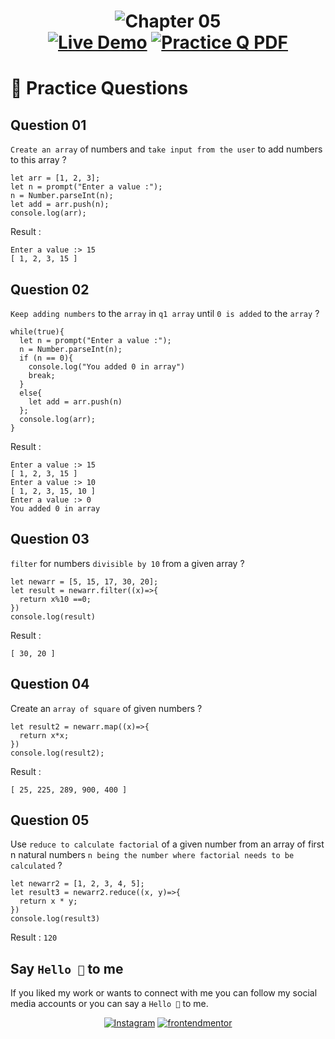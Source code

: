 <h1 align="center"><img src="https://firebasestorage.googleapis.com/v0/b/github-images-51d28.appspot.com/o/Chapter_05Arrays.png?alt=media&token=28f51837-a9b9-4b5e-b19d-d306437e2468" alt="Chapter 05"</h1>

<div align="center">
 <span>
  <a href="https://www.frontendmentor.io/challenges"><img src="https://img.shields.io/badge/Projects-Demo-blue?style=for-the-badge&logo=&logoColor=white" alt="Live Demo"></a>
 </span>
 <span>
  <a href="https://cwh-full-next-space.fra1.digitaloceanspaces.com/downloads/videos/ultimate-js-tutorial-hindi-1/JS%20All%20in%20One%20Notes.pdf"><img src="https://img.shields.io/badge/Practice Q- PDF-red?style=for-the-badge&logo=&logoColor=white" alt="Practice Q PDF"></a>
 </span>
 </div>

# 🎉 Practice Questions

## Question 01
`Create an array` of numbers and `take input from the user` to add numbers to this array ?
```
let arr = [1, 2, 3];
let n = prompt("Enter a value :");
n = Number.parseInt(n);
let add = arr.push(n);
console.log(arr);
```
Result :
```
Enter a value :> 15
[ 1, 2, 3, 15 ]
```

## Question 02
`Keep adding numbers` to the `array` in `q1 array` until `0 is added` to the `array` ?
```
while(true){
  let n = prompt("Enter a value :");
  n = Number.parseInt(n);
  if (n == 0){
    console.log("You added 0 in array")
    break;
  }
  else{
    let add = arr.push(n)
  };
  console.log(arr);
}
```
Result :
```
Enter a value :> 15
[ 1, 2, 3, 15 ]
Enter a value :> 10
[ 1, 2, 3, 15, 10 ]
Enter a value :> 0
You added 0 in array
```

## Question 03
`filter` for numbers `divisible by 10` from a given array ?
```
let newarr = [5, 15, 17, 30, 20];
let result = newarr.filter((x)=>{
  return x%10 ==0;
})
console.log(result)
```
Result :
```
[ 30, 20 ]
```

## Question 04
Create an `array of square` of given numbers ?
```
let result2 = newarr.map((x)=>{
  return x*x;
})
console.log(result2);
```
Result :
```
[ 25, 225, 289, 900, 400 ]
```

## Question 05
Use `reduce to calculate factorial` of a given number from an array of first n natural numbers `n being the number where factorial needs to be calculated` ?
```
let newarr2 = [1, 2, 3, 4, 5];
let result3 = newarr2.reduce((x, y)=>{
  return x * y;
})
console.log(result3)
```
Result : ` 120 `

## Say `Hello 👏` to me

If you liked my work or wants to connect with me you can follow my social media accounts or you can say a `Hello 👏` to me.

<div align="center">
<span>
<a href="https://www.instagram.com/sandip_sharma_24/?igshid=NTc4MTIwNjQ2YQ%3D%3D"><img src="https://img.shields.io/badge/Profile-Instagram-red?style=for-the-badge&logo=&logoColor=white" alt="Instagram"></a>
 </span>
 <span>
  <a href="https://www.frontendmentor.io/profile/MrSandipSharma"><img src="https://img.shields.io/badge/Profile-Frontend%20Mentor-blue?style=for-the-badge&logo=&logoColor=white" alt="frontendmentor"></a>
 </span>
 </div>

